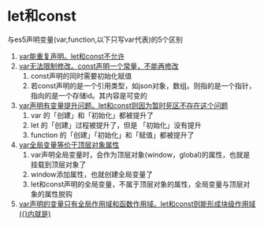 # let和const

与es5声明变量(var,function,以下只写var代表)的5个区别

1. [var能重复声明。let和const不允许](重复声明.md)
2. [var无法限制修改。const声明一个常量，不能再修改](限制修改.md)
   1. const声明的同时需要初始化赋值
   2. 若const声明的是一个引用类型，如json对象，数组。则指的是一个指针，指向的是一个存储id。其内容是可变的
3. [var声明有变量提升问题。let和const则因为暂时死区不存在这个问题](变量提升.md)
   1. var 的「创建」和「初始化」都被提升了
   2. let 的「创建」过程被提升了，但是 「初始化」没有提升
   3. function 的「创建」「初始化」和「赋值」都被提升了
4. [var全局变量等价于顶层对象属性](顶层对象属性.md)
   1. var声明全局变量时，会作为顶层对象(window，global)的属性，也就是挂载到顶层对象了
   2. window添加属性，也就创建全局变量了
   3. let和const声明的全局变量，不属于顶层对象的属性，全局变量与顶层对象的属性脱钩
5. [var声明的变量只有全局作用域和函数作用域。let和const则能形成块级作用域({}内就是)](块级作用域.md)

